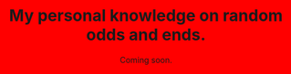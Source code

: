 <html style="background-color:red;">
  <body>
  <h1 style="text-align:center;" style="color:yellow">My personal knowledge on random odds and ends.</h1>
  </body>
  <body>
  <p style="text-align:center;" style="color:yellow">Coming soon.</p>
  </body>
 </html>
